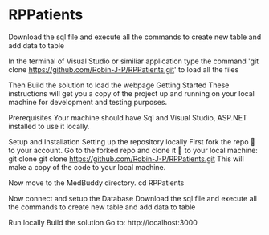 # RPPatients

Download the sql file and execute all the commands to create new table and add data to table

In the terminal of Visual Studio or similiar application type the command 'git clone https://github.com/Robin-J-P/RPPatients.git' to load all the files

Then Build the solution to load the webpage
Getting Started
These instructions will get you a copy of the project up and running on your local machine for development and testing purposes.

Prerequisites
Your machine should have Sql and Visual Studio, ASP.NET installed to use it locally.

Setup and Installation
Setting up the repository locally
First fork the repo 🍴 to your account.
Go to the forked repo and clone it 👥 to your local machine:
git clone git clone https://github.com/Robin-J-P/RPPatients.git
This will make a copy of the code to your local machine.

Now move to the MedBuddy directory.
cd RPPatients

Now connect and setup the Database
Download the sql file and execute all the commands to create new table and add data to table

Run locally
Build the solution
Go to: http://localhost:3000
